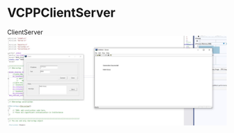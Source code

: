 # VCPPClientServer
 ClientServer
 ![Test Imag 8](https://github.com/mosesnova/VCPPClientServer/blob/main/ClientServer.JPG)

